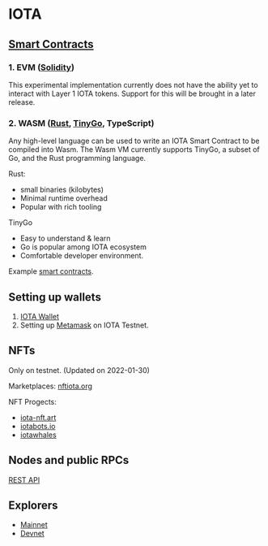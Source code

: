 # IOTA

## [Smart Contracts](https://wiki.iota.org/learn/future/smart-contracts/smart-contracts-introduction)

### 1. EVM ([Solidity](https://docs.soliditylang.org/en/v0.8.11/))

This experimental implementation currently does not have the ability yet to interact with Layer 1 IOTA tokens. Support for this will be brought in a later release.


### 2. WASM ([Rust](https://www.rust-lang.org/), [TinyGo](https://tinygo.org/), TypeScript)
Any high-level language can be used to write an IOTA Smart Contract to be compiled into Wasm. The Wasm VM currently supports TinyGo, a subset of Go, and the Rust programming language.

Rust:<br/>
- small binaries (kilobytes)
- Minimal runtime overhead
- Popular with rich tooling

TinyGo
- Easy to understand & learn
- Go is popular among IOTA ecosystem
- Comfortable developer environment.

Example [smart contracts](https://github.com/iotaledger/wasp/tree/develop/contracts).

## Setting up wallets

1. [IOTA Wallet](https://wiki.iota.org/chrysalis-docs/guides/exchange#the-iota-wallet-library)
2. Setting up [Metamask](https://iotaguide.notion.site/Setting-up-Metamask-for-IOTA-smart-contracts-fa52b6d49f3446e5947f8f37606c82cc) on IOTA Testnet.

## NFTs

Only on testnet. (Updated on 2022-01-30)

Marketplaces:
[nftiota.org](https://nftiota.org/)

NFT Progects:
- [iota-nft.art](https://iota-nft.art/)
- [iotabots.io](https://iotabots.io/)
- [iotawhales](https://pixeldoggy.com/iotawhales)

## Nodes and public RPCs



[REST API](https://editor.swagger.io/?url=https://raw.githubusercontent.com/rufsam/protocol-rfcs/master/text/0026-rest-api/0026-rest-api.yaml)

## Explorers

- [Mainnet](https://explorer.iota.org/mainnet)
- [Devnet](https://explorer.iota.org/devnet)
